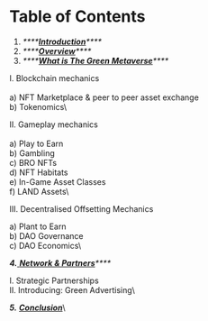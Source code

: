 # Table of Contents

1. _****_[_**Introduction**_](introduction.md)_****_
2. _****_[_**Overview**_](overview.md)_****_
3. _****_[_**What is The Green Metaverse**_](what-is-the-green-metaverse/)_****_

&#x20;    I. Blockchain mechanics\
\
&#x20;         a) NFT Marketplace & peer to peer asset exchange\
&#x20;         b) Tokenomics\


&#x20;    II. Gameplay mechanics\
\
&#x20;         a) Play to Earn\
&#x20;         b) Gambling\
&#x20;         c) BRO NFTs\
&#x20;         d) NFT Habitats\
&#x20;         e) In-Game Asset Classes\
&#x20;         f) LAND Assets\


&#x20;    III. Decentralised Offsetting Mechanics

&#x20;         a) Plant to Earn\
&#x20;         b) DAO Governance\
&#x20;         c) DAO Economics\


_**4.**_[ _**Network & Partners**_](networks-and-partnerships.md)_****_

&#x20;    I. Strategic Partnerships\
&#x20;    II. Introducing: Green Advertising\


_**5.**_ [_**Conclusion**_](conclusion.md)\
